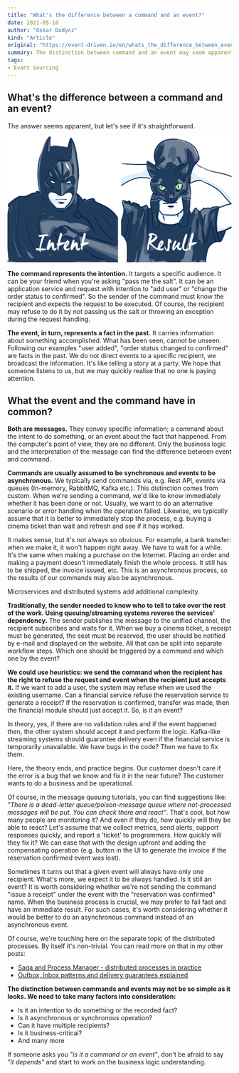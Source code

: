 ```yaml
---
title: "What's the difference between a command and an event?"
date: 2021-05-10
author: "Oskar Dudycz"
kind: "Article"
original: "https://event-driven.io/en/whats_the_difference_between_event_and_command/"
summary: The distinction between command and an event may seem apparent. However, if analysed in detail, it's not straightforward. Read more to learn the heuristics of how to use them in your project.
tags:
- Event Sourcing
---
```


## **What's the difference between a command and an event?**

The answer seems apparent, but let's see if it's straightforward.

![cover](./images/whats-the-difference-between-a-command-and-an-event/whats-the-difference-between-a-command-and-an-event-1.svg)

**The command represents the intention.** It targets a specific audience. It can be your friend when you're asking "pass me the salt". It can be an application service and request with intention to "add user" or "change the order status to confirmed". So the sender of the command must know the recipient and expects the request to be executed. Of course, the recipient may refuse to do it by not passing us the salt or throwing an exception during the request handling.

**The event, in turn, represents a fact in the past.** It carries information about something accomplished. What has been seen, cannot be unseen. Following our examples "user added", "order status changed to confirmed" are facts in the past. We do not direct events to a specific recipient, we broadcast the information. It's like telling a story at a party. We hope that someone listens to us, but we may quickly realise that no one is paying attention.

## **What the event and the command have in common?**

**Both are messages.** They convey specific information; a command about the intent to do something,  or an event about the fact that happened. From the computer's point of view, they are no different. Only the business logic and the interpretation of the message can find the difference between event and command.

**Commands are usually assumed to be synchronous and events to be asynchronous.** We typically send commands via, e.g. Rest API, events via queues (In-memory, RabbitMQ, Kafka etc.). This distinction comes from custom. When we're sending a command, we'd like to know immediately whether it has been done or not. Usually, we want to do an alternative scenario or error handling when the operation failed. Likewise, we typically assume that it is better to immediately stop the process, e.g. buying a cinema ticket than wait and refresh and see if it has worked.

It makes sense, but it's not always so obvious. For example, a bank transfer: when we make it, it won't happen right away. We have to wait for a while. It's the same when making a purchase on the Internet. Placing an order and making a payment doesn't immediately finish the whole process. It still has to be shipped, the invoice issued, etc. This is an asynchronous process, so the results of our commands may also be asynchronous.

Microservices and distributed systems add additional complexity.

**Traditionally, the sender needed to know who to tell to take over the rest of the work. Using queuing/streaming systems reverse the services' dependency.** The sender publishes the message to the unified channel, the recipient subscribes and waits for it. When we buy a cinema ticket, a receipt must be generated, the seat must be reserved, the user should be notified by e-mail and displayed on the website. All that can be split into separate workflow steps. Which one should be triggered by a command and which one by the event?

**We could use heuristics: we send the command when the recipient has the right to refuse the request and event when the recipient just accepts it.** If we want to add a user, the system may refuse when we used the existing username. Can a financial service refuse the reservation service to generate a receipt? If the reservation is confirmed, transfer was made, then the financial module should just accept it. So, is it an event?

In theory, yes, if there are no validation rules and if the event happened then, the other system should accept it and perform the logic. Kafka-like streaming systems should guarantee delivery even if the financial service is temporarily unavailable. We have bugs in the code? Then we have to fix them.

Here, the theory ends, and practice begins. Our customer doesn't care if the error is a bug that we know and fix it in the near future? The customer wants to do a business and be operational.

Of course, in the message queuing tutorials, you can find suggestions like: _"There is a dead-letter queue/poison-message queue where not-processed messages will be put. You can check there and react"_. That's cool, but how many people are monitoring it? And even if they do, how quickly will they be able to react? Let's assume that we collect metrics, send alerts, support responses quickly, and report a 'ticket' to programmers. How quickly will they fix it? We can ease that with the design upfront and adding the compensating operation (e.g. button in the UI to generate the invoice if the reservation confirmed event was lost).

Sometimes it turns out that a given event will always have only one recipient. What's more, we expect it to be always handled. Is it still an event? It is worth considering whether we're not sending the command "issue a receipt" under the event with the "reservation was confirmed" name. When the business process is crucial, we may prefer to fail fast and have an immediate result. For such cases, it's worth considering whether it would be better to do an asynchronous command instead of an asynchronous event.

Of course, we're touching here on the separate topic of the distributed processes. By itself it's non-trivial. You can read more on that in my other posts:

*   [Saga and Process Manager - distributed processes in practice](https://event-driven.io/en/saga_process_manager_distributed_transactions/)
*   [Outbox, Inbox patterns and delivery guarantees explained](https://event-driven.io/en/outbox_inbox_patterns_and_delivery_guarantees_explained/)

**The distinction between commands and events may not be so simple as it looks. We need to take many factors into consideration:**

*   Is it an intention to do something or the recorded fact?
*   Is it asynchronous or synchronous operation?
*   Can it have multiple recipients?
*   Is it business-critical? 
*   And many more

If someone asks you _"is it a command or an event"_, don't be afraid to say _"it depends"_ and start to work on the business logic understanding.